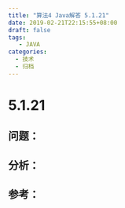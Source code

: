 ```yaml
---
title: "算法4 Java解答 5.1.21"
date: 2019-02-21T22:15:55+08:00
draft: false
tags:
   - JAVA
categories:
  - 技术
  - 归档
---
```



# 5.1.21

## 问题：


## 分析：


## 参考：


